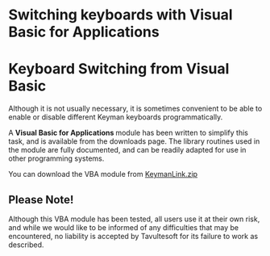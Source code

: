 # Switching keyboards with Visual Basic for Applications

<h1>Keyboard Switching from Visual Basic</h1><p>
Although it is not usually necessary, it is sometimes convenient to be able to
enable or disable different Keyman keyboards programmatically.  
</p><p>
A <b>Visual Basic for Applications </b>module has been written to simplify this task,
and is available from the downloads page.  The library routines used in the module 
are fully documented, and can be readily adapted for use in other programming systems.

</p><p>
You can download the VBA module from 
<a href="http://www.tavultesoft.com/keyman/downloads/">KeymanLink.zip</a>
</p>
<h2>Please Note!</h2><p>
Although this VBA module has been tested, all users use it at their own risk, 
and while we would like to be informed of any difficulties that may be encountered, 
no liability is accepted by Tavultesoft for its failure to work as described.
</p>
